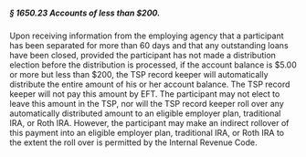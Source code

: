 ##### § 1650.23 Accounts of less than $200. #####

Upon receiving information from the employing agency that a participant has been separated for more than 60 days and that any outstanding loans have been closed, provided the participant has not made a distribution election before the distribution is processed, if the account balance is $5.00 or more but less than $200, the TSP record keeper will automatically distribute the entire amount of his or her account balance. The TSP record keeper will not pay this amount by EFT. The participant may not elect to leave this amount in the TSP, nor will the TSP record keeper roll over any automatically distributed amount to an eligible employer plan, traditional IRA, or Roth IRA. However, the participant may make an indirect rollover of this payment into an eligible employer plan, traditional IRA, or Roth IRA to the extent the roll over is permitted by the Internal Revenue Code.
